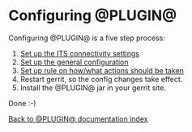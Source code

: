 Configuring @PLUGIN@
====================

Configuring @PLUGIN@ is a five step process:

1. [Set up the ITS connectivity settings][config-connectivity]
2. [Set up the general configuration][config-common]
3. [Set up rule on how/what actions should be taken][config-rulebase-common]
4. Restart gerrit, so the config changes take effect.
5. Install the @PLUGIN@ jar in your gerrit site.

[config-connectivity]: config-connectivity.md
[config-common]: config-common.md
[config-rulebase-common]: config-rulebase-common.md

Done :-)



[Back to @PLUGIN@ documentation index][index]

[index]: index.html
